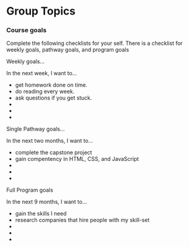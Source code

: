 # Group Topics

### Course goals

Complete the following checklists for your self. There is a checklist for weekly goals, pathway goals, and program goals

Weekly goals...

In the next week, I want to...

* get homework done on time.
* do reading every week.
* ask questions if you get stuck.
* 
* 
* 

Single Pathway goals...

In the next two months, I want to...

* complete the capstone project
* gain compentency in HTML, CSS, and JavaScript
*
*
*

Full Program goals

In the next 9 months, I want to...

* gain the skills I need
* research companies that hire people with my skill-set
* 
* 
* 